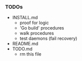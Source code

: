 ### TODOs
- INSTALL.md
   - proof for logic
   - 'Go build' procedures
   - walk procedures
   - test daemons (fail recovery)
- README.md
- TODO.md
   - rm this file
